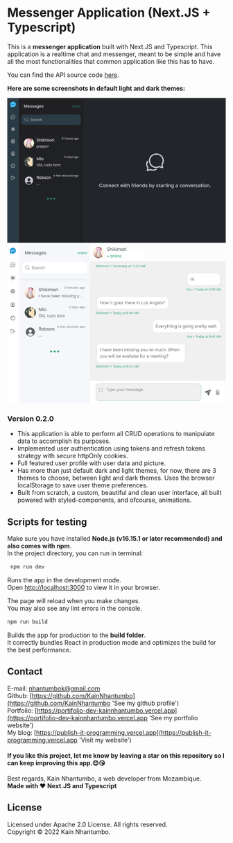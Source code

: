 # Messenger Application (Next.JS + Typescript)

This is a **messenger application** built with Next.JS and Typescript. This application is a realtime chat and messenger, meant to be simple and have all the most functionalities that common application like this has to have. 

You can find the API source code [here](https://github.com/KainNhantumbo/messenger-api).

**Here are some screenshots in default light and dark themes:**

![](/docs/img/screen00.png)
![](/docs/img/screen01.png)

### Version 0.2.0

- This application is able to perform all CRUD operations to manipulate data to accomplish its purposes.
- Implemented user authentication using tokens and refresh tokens strategy with secure httpOnly cookies.
- Full featured user profile with user data and picture.
- Has more than just default dark and light themes, for now, there are 3 themes to choose, between light and dark themes. Uses the browser localStorage to save user theme preferences.
- Built from scratch, a custom, beautiful and clean user interface, all built powered with styled-components, and ofcourse, animations.

## Scripts for testing

Make sure you have installed **Node.js (v16.15.1 or later recommended) and also comes with npm**.\
In the project directory, you can run in terminal:

```bash
 npm run dev
```

Runs the app in the development mode.\
Open [http://localhost:3000](http://localhost:3000) to view it in your browser.

The page will reload when you make changes.\
You may also see any lint errors in the console.

```bash
npm run build
```

Builds the app for production to the **build folder**.\
It correctly bundles React in production mode and optimizes the build for the best performance.

## Contact

E-mail: [nhantumbok@gmail.com](nhantumbok@gmail.com 'Send an e-mail')\
Github: [https://github.com/KainNhantumbo](https://github.com/KainNhantumbo 'See my github profile')  
Portfolio: [https://portifolio-dev-kainnhantumbo.vercel.app](https://portifolio-dev-kainnhantumbo.vercel.app 'See my portfolio website')\
My blog: [https://publish-it-programming.vercel.app](https://publish-it-programming.vercel.app 'Visit my website')

#### If you like this project, let me know by leaving a star on this repository so I can keep improving this app.😊😘

Best regards, Kain Nhantumbo, a web developer from Mozambique.\
**Made with ❤ Next.JS and Typescript**

## License

Licensed under Apache 2.0 License. All rights reserved.\
Copyright &copy; 2022 Kain Nhantumbo.
